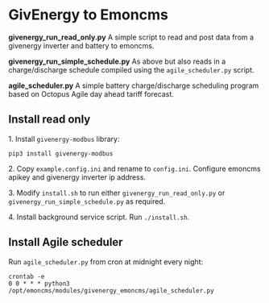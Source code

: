 # GivEnergy to Emoncms 

**givenergy_run_read_only.py**
A simple script to read and post data from a givenergy inverter and battery to emoncms.

**givenergy_run_simple_schedule.py**
As above but also reads in a charge/discharge schedule compiled using the `agile_scheduler.py` script.

**agile_scheduler.py**
A simple battery charge/discharge scheduling program based on Octopus Agile day ahead tariff forecast. 

## Install read only

1\. Install `givenergy-modbus` library:

    pip3 install givenergy-modbus

2\. Copy `example.config.ini` and rename to `config.ini`. Configure emoncms apikey and givenergy inverter ip address.

3\. Modify `install.sh` to run either `givenergy_run_read_only.py` or `givenergy_run_simple_schedule.py` as required.

4\. Install background service script. Run `./install.sh`.

## Install Agile scheduler

Run `agile_scheduler.py` from cron at midnight every night:

    crontab -e
    0 0 * * * python3 /opt/emoncms/modules/givenergy_emoncms/agile_scheduler.py
